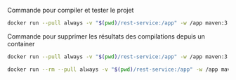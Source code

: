 
Commande pour compiler et tester le projet


```bash
docker run --pull always -v "$(pwd)/rest-service:/app" -w /app maven:3.9.5-amazoncorretto-17 mvn test
```

Commande pour supprimer les résultats des compilations depuis un container

```bash
docker run --pull always -v "$(pwd)/rest-service:/app" -w /app maven:3.9.5-amazoncorretto-17 mvn clean
```

```bash
docker run --rm --pull always -v "$(pwd)/rest-service:/app" -w /app maven:3.9.5-amazoncorretto-17 mvn -Ptestdb clean integration-test
```

